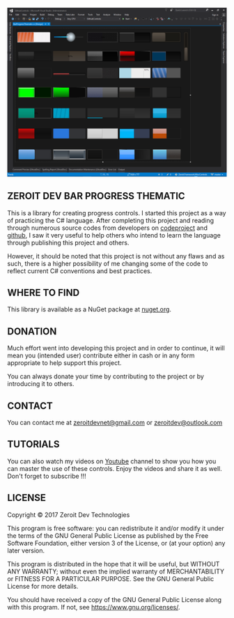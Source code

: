 ![](<https://github.com/zeroitdev/Zeroit.Framework.BarProgressThematic/blob/master/Preview/Preview.PNG>)



## **ZEROIT DEV BAR PROGRESS THEMATIC**

This is a library for creating progress controls. I started this project as a way of practicing the C# language. After completing this project and reading through numerous source codes from developers on  [codeproject](https://www.codeproject.com/) and [github](<https://github.com/>), I saw it very useful to help others who intend to learn the language through publishing this project and others.

However, it should be noted that this project is not without any flaws and as such, there is a higher possibility of me changing some of the code to reflect current C# conventions and best practices.  



## WHERE TO FIND

This library is available as a NuGet package at [nuget.org](https://www.nuget.org/packages/Zeroit.Framework.BarProgressThematic/).



## DONATION

Much effort went into developing this project and in order to continue, it will mean you (intended user)  contribute either in cash or in any form appropriate to help support this project.

You can always donate your time by contributing to the project or by introducing it to others.



## CONTACT

You can contact me at zeroitdevnet@gmail.com or zeroitdev@outlook.com



## TUTORIALS

You can also watch my videos on [Youtube](https://www.youtube.com/channel/UCUKBnRbnKCFtvhFKROaNg6g/videos) channel to show you how you can master the use of these controls. Enjoy the videos and share it as well. Don't forget to subscribe !!!



## LICENSE


Copyright ©  2017  Zeroit Dev Technologies

This program is free software: you can redistribute it and/or modify
it under the terms of the GNU General Public License as published by
the Free Software Foundation, either version 3 of the License, or
(at your option) any later version.

This program is distributed in the hope that it will be useful,
but WITHOUT ANY WARRANTY; without even the implied warranty of
MERCHANTABILITY or FITNESS FOR A PARTICULAR PURPOSE.  See the
GNU General Public License for more details.

You should have received a copy of the GNU General Public License
along with this program.  If not, see <https://www.gnu.org/licenses/>.



